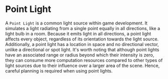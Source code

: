 # Point Light

A `Point Light` is a common light source within game development. It simulates a light radiating from a single point equally in all directions, like a light bulb in a room. Because it emits light in all directions, a point light affects every object, regardless of its orientation towards the light source. Additionally, a point light has a location in space and no directional vector, unlike a directional or spot light. It's worth noting that although point lights have an associated range or radius beyond which their intensity is zero, they can consume more computation resources compared to other types of light sources due to their influence over a larger area of the scene. Hence, careful planning is required when using point lights.